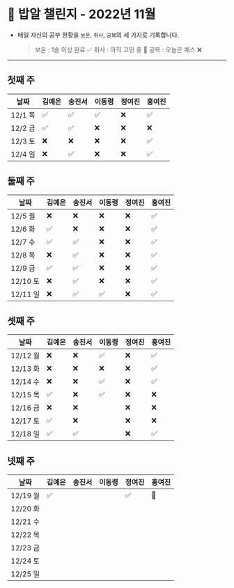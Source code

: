 # 🍚 밥알 챌린지 - 2022년 11월
- 매일 자신의 공부 현황을 `보온`, `취사`, `공복`의 세 가지로 기록합니다.
    
    > 보온 : 1솔 이상 완료 ✅
    취사 : 아직 고민 중 🤔
    공복 : 오늘은 패스 ❌
---

## 첫째 주
**날짜**|김예은|송진서|이동령|정여진|홍여진
---|---|---|---|---|---
12/1 목|✅|✅|✅|❌|✅
12/2 금|✅|✅|❌|❌|❌
12/3 토|❌|❌|❌|❌|✅
12/4 일|❌|✅|❌|❌|✅


## 둘째 주
**날짜**|김예은|송진서|이동령|정여진|홍여진
---|---|---|---|---|---
12/5 월|❌|❌|❌|❌|✅
12/6 화|✅|❌|❌|❌|✅
12/7 수|✅|✅|❌|❌|✅
12/8 목|❌|✅|❌|❌|✅
12/9 금|✅|✅|❌|❌|✅
12/10 토|❌ |✅|❌|❌|✅
12/11 일|❌ |✅|✅|❌|✅


## 셋째 주
**날짜**|김예은|송진서|이동령|정여진|홍여진
---|---|---|---|---|---
12/12 월|❌ |❌ |✅|❌|✅
12/13 화|❌ |❌ |❌|❌|✅
12/14 수|❌ |❌ |✅|❌|✅
12/15 목|✅ |❌ |✅|❌|❌
12/16 금|❌ |❌ | |❌|❌
12/17 토|✅ |❌ | |❌|❌
12/18 일|✅ |✅ | |❌|✅


## 넷째 주
**날짜**|김예은|송진서|이동령|정여진|홍여진
---|---|---|---|---|---
12/19 월|✅ | | |✅|🤔
12/20 화| | | | |
12/21 수| | | | |
12/22 목| | | | |
12/23 금| | | | |
12/24 토| | | | |
12/25 일| | | | |
